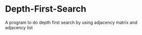 # Depth-First-Search
A program to do depth first search by using adjacency matrix and adjacency list 

